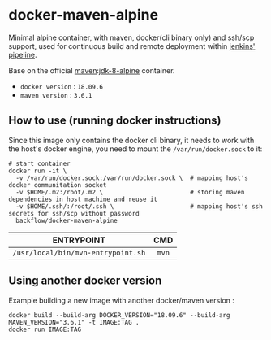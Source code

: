 docker-maven-alpine
===

Minimal alpine container, with maven, docker(cli binary only) and ssh/scp support, used for continuous build and remote deployment within [jenkins' pipeline](https://jenkins.io/doc/book/pipeline/docker).

Base on the official 
[maven](https://hub.docker.com/_/maven):[jdk-8-alpine](https://github.com/carlossg/docker-maven/tree/master/jdk-8-alpine) container.
 - `docker version` : `18.09.6`
 - `maven version` : `3.6.1`

## How to use (running docker instructions)
Since this image only contains the docker cli binary, it needs to work with the host's docker engine, you need to mount the `/var/run/docker.sock` to it:
```
# start container
docker run -it \
  -v /var/run/docker.sock:/var/run/docker.sock \  # mapping host's docker communitation socket
  -v $HOME/.m2:/root/.m2 \                        # storing maven dependencies in host machine and reuse it
  -v $HOME/.ssh/:/root/.ssh \                     # mapping host's ssh secrets for ssh/scp without password
  backflow/docker-maven-alpine
```

    
| **ENTRYPOINT** | **CMD** |
|:---:|:---:|
| `/usr/local/bin/mvn-entrypoint.sh` | `mvn` |

## Using another docker version
Example building a new image with another docker/maven version :

    docker build --build-arg DOCKER_VERSION="18.09.6" --build-arg MAVEN_VERSION="3.6.1" -t IMAGE:TAG .
    docker run IMAGE:TAG
